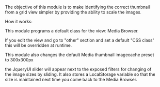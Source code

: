 The objective of this module is to make identifying the correct thumbnail from a grid view simpler by providing the ability to scale the images.

How it works:

This module programs a default class for the view:  Media Browser. 

If you edit the view and go to "other" section and set a default 
"CSS class" this will be overridden at runtime.

This module also changes the default Media thumbnail imagecache 
preset to 300x300px

the JqueryUI slider will appear next to the exposed filters for changing of the image sizes by sliding. It also stores a LocalStorage variable so that the size is maintained next time you come back to the Media Browser. 
